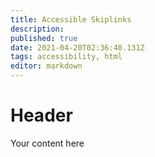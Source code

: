 ```yaml
---
title: Accessible Skiplinks
description: 
published: true
date: 2021-04-20T02:36:40.131Z
tags: accessibility, html
editor: markdown
---
```


# Header
Your content here